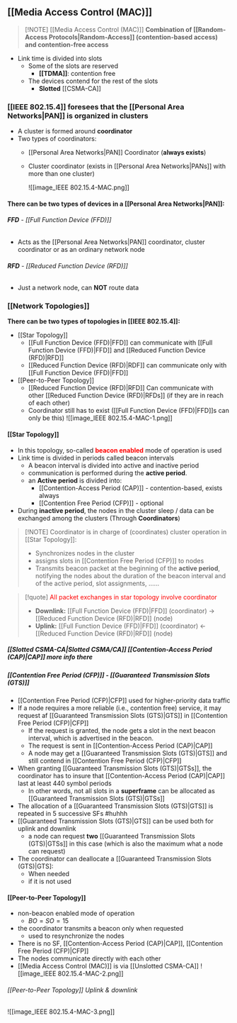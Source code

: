 ## [[Media Access Control (MAC)]]
> [!NOTE] [[Media Access Control (MAC)]]
> **Combination of [[Random-Access Protocols|Random-Access]] (contention-based access) and contention-free access**
- Link time is divided into slots
	- Some of the slots are reserved
		- **[[TDMA]]**: contention free
	- The devices contend for the rest of the slots
		- **Slotted** [[CSMA-CA]]

### [[IEEE 802.15.4]] foresees that the [[Personal Area Networks|PAN]] is organized in clusters
- A cluster is formed around **coordinator**
- Two types of coordinators:
	- [[Personal Area Networks|PAN]] Coordinator (**always exists**)
	- Cluster coordinator (exists in [[Personal Area Networks|PANs]] with more than one cluster)
	  
	  ![[image_IEEE 802.15.4-MAC.png]]
#### There can be two types of devices in a [[Personal Area Networks|PAN]]:
###### **FFD** - [[Full Function Device (FFD)]]
- Acts as the [[Personal Area Networks|PAN]] coordinator, cluster coordinator or as an ordinary network node
###### **RFD** - [[Reduced Function Device (RFD)]]
- Just a network node, can **NOT** route data

### [[Network Topologies]]
**There can be two types of topologies in [[IEEE 802.15.4]]:**
- [[Star Topology]]
	- [[Full Function Device (FFD)|FFD]] can communicate with [[Full Function Device (FFD)|FFD]] and [[Reduced Function Device (RFD)|RFD]]
	- [[Reduced Function Device (RFD)|RDF]] can communicate only with [[Full Function Device (FFD)|FFD]]
- [[Peer-to-Peer Topology]]
	- [[Reduced Function Device (RFD)|RFD]] Can communicate with other [[Reduced Function Device (RFD)|RFDs]] (if they are in reach of each other)
	- Coordinator still has to exist ([[Full Function Device (FFD)|FFD]]s can only be this)
![[image_IEEE 802.15.4-MAC-1.png]]
#### [[Star Topology]]
- In this topology, so-called <span style="font-weight:bold; color:rgb(255, 0, 0)">beacon enabled</span> mode of operation is used
- Link time is divided in periods called beacon intervals
	- A beacon interval is divided into active and inactive period
	- communication is performed during the **active period**.
	- an **Active period** is divided into:
		- [[Contention-Access Period (CAP)]] - contention-based, exists always
		- [[Contention Free Period (CFP)]] - optional
- During **inactive period**, the nodes in the cluster sleep / data can be exchanged among the clusters (Through **Coordinators**)
> [!NOTE] Coordinator is in charge of (coordinates) cluster operation in [[Star Topology]]:
> - Synchronizes nodes in the cluster
> - assigns slots in [[Contention Free Period (CFP)]] to nodes
> - Transmits beacon packet at the beginning of the **active period**, notifying the nodes about the duration of the beacon interval and of the active period, slot assignments, ......

> [!quote] <span style="color:rgb(255, 0, 0)">All packet exchanges in star topology involve coordinator</span>
> - **Downlink:** [[Full Function Device (FFD)|FFD]] (coordinator) $\to$ [[Reduced Function Device (RFD)|RFD]] (node)
> - **Uplink:** [[Full Function Device (FFD)|FFD]] (coordinator) $\gets$ [[Reduced Function Device (RFD)|RFD]] (node)
##### [[Slotted CSMA-CA|Slotted CSMA/CA]]   [[Contention-Access Period (CAP)|CAP]] **more info there**
##### [[Contention Free Period (CFP)]] - [[Guaranteed Transmission Slots (GTS)]]
- [[Contention Free Period (CFP)|CFP]] used for higher-priority data traffic
- If a node requires a more reliable (i.e., contention free) service, it may request af [[Guaranteed Transmission Slots (GTS)|GTS]] in [[Contention Free Period (CFP)|CFP]]
	- If the request is granted, the node gets a slot in the next beacon interval, which is advertised in the beacon.
	- The request is sent in [[Contention-Access Period (CAP)|CAP]]
	- A node may get a [[Guaranteed Transmission Slots (GTS)|GTS]] and still contend in [[Contention Free Period (CFP)|CFP]]
- When granting [[Guaranteed Transmission Slots (GTS)|GTSs]], the coordinator has to insure that [[Contention-Access Period (CAP)|CAP]] last at least 440 symbol periods
	- In other words, not all slots in a **superframe** can be allocated as [[Guaranteed Transmission Slots (GTS)|GTSs]]
- The allocation of a [[Guaranteed Transmission Slots (GTS)|GTS]] is repeated in 5 successive SFs #huhhh 
- [[Guaranteed Transmission Slots (GTS)|GTS]] can be used both for uplink and downlink
	- a node can request **two** [[Guaranteed Transmission Slots (GTS)|GTSs]] in this case (which is also the maximum what a node can request)
- The coordinator can deallocate a [[Guaranteed Transmission Slots (GTS)|GTS]:
	- When needed
	- if it is not used
#### [[Peer-to-Peer Topology]]
- non-beacon enabled mode of operation
	- $BO = SO = 15$
- the coordinator transmits a beacon only when requested
	- used to resynchronize the nodes
- There is no SF, [[Contention-Access Period (CAP)|CAP]], [[Contention Free Period (CFP)|CFP]]
- The nodes communicate directly with each other
- [[Media Access Control (MAC)]] is via [[Unslotted CSMA-CA]]
![[image_IEEE 802.15.4-MAC-2.png]]
###### [[Peer-to-Peer Topology]] Uplink & downlink
![[image_IEEE 802.15.4-MAC-3.png]]
